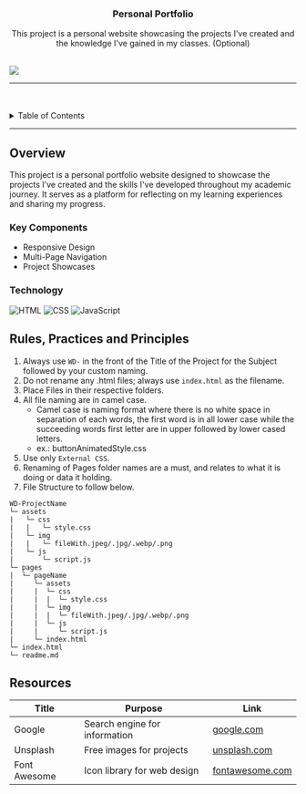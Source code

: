<a name="readme-top">

<br/>

<br />
<div align="center">
  <a href="https://github.com/your_github_username/">
    
  </a>
  <h3 align="center">Personal Portfolio</h3>
</div>
<div align="center">
  This project is a personal website showcasing the projects I've created and the knowledge I've gained in my classes. (Optional)
</div>

<br />

![](https://visit-counter.vercel.app/counter.png?page=your_github_username/YourFolderName)

---

<br />
<br />

<details>
  <summary>Table of Contents</summary>
  <ol>
    <li>
      <a href="#overview">Overview</a>
      <ol>
        <li>
          <a href="#key-components">Key Components</a>
        </li>
        <li>
          <a href="#technology">Technology</a>
        </li>
      </ol>
    </li>
    <li>
      <a href="#rules-practices-and-principles">Rules, Practices and Principles</a>
    </li>
    <li>
      <a href="#resources">Resources</a>
    </li>
  </ol>
</details>

---

## Overview

This project is a personal portfolio website designed to showcase the projects I’ve created and the skills I've developed throughout my academic journey. It serves as a platform for reflecting on my learning experiences and sharing my progress.

### Key Components
- Responsive Design
- Multi-Page Navigation
- Project Showcases

### Technology
![HTML](https://img.shields.io/badge/HTML-E34F26?style=for-the-badge&logo=html5&logoColor=white)
![CSS](https://img.shields.io/badge/CSS-1572B6?style=for-the-badge&logo=css3&logoColor=white)
![JavaScript](https://img.shields.io/badge/JavaScript-F7DF1E?style=for-the-badge&logo=javascript&logoColor=white)

## Rules, Practices and Principles
1. Always use `WD-` in the front of the Title of the Project for the Subject followed by your custom naming.
2. Do not rename any .html files; always use `index.html` as the filename.
3. Place Files in their respective folders.
4. All file naming are in camel case.
   - Camel case is naming format where there is no white space in separation of each words, the first word is in all lower case while the succeeding words first letter are in upper followed by lower cased letters.
   - ex.: buttonAnimatedStyle.css
5. Use only `External CSS`.
6. Renaming of Pages folder names are a must, and relates to what it is doing or data it holding.
7. File Structure to follow below.



```
WD-ProjectName
└─ assets
|   └─ css
|   |   └─ style.css
|   └─ img
|   |   └─ fileWith.jpeg/.jpg/.webp/.png
|   └─ js
|       └─ script.js
└─ pages
|  └─ pageName
|     └─ assets
|     |  └─ css
|     |  |  └─ style.css
|     |  └─ img
|     |  |  └─ fileWith.jpeg/.jpg/.webp/.png
|     |  └─ js
|     |     └─ script.js
|     └─ index.html
└─ index.html
└─ readme.md
```


## Resources

| Title         | Purpose                           | Link                          |
|---------------|-----------------------------------|-------------------------------|
| Google        | Search engine for information      | [google.com](https://www.google.com)        |
| Unsplash      | Free images for projects           | [unsplash.com](https://unsplash.com)      |
| Font Awesome  | Icon library for web design        | [fontawesome.com](https://fontawesome.com) |


